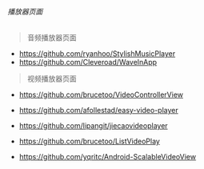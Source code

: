 ###### 播放器页面
> 音频播放器页面
- https://github.com/ryanhoo/StylishMusicPlayer
- https://github.com/Cleveroad/WaveInApp

> 视频播放器页面
- https://github.com/brucetoo/VideoControllerView
- https://github.com/afollestad/easy-video-player
- https://github.com/lipangit/jiecaovideoplayer

- https://github.com/brucetoo/ListVideoPlay
- https://github.com/yqritc/Android-ScalableVideoView